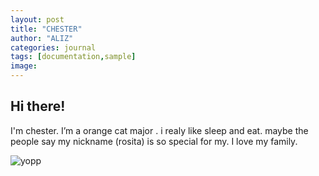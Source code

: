 ```yaml
---
layout: post
title: "CHESTER"
author: "ALIZ"
categories: journal
tags: [documentation,sample]
image: 
---
```



## Hi there!

I'm chester. I’m a orange cat major . i realy like sleep and eat. maybe the people say my nickname (rosita)  is so special for my. I love my family.

![yopp](https://github.com/user-attachments/assets/8f15eda8-eb97-4062-b208-aeb1ad8c2b28)
